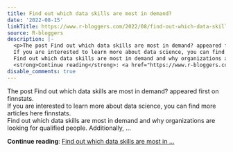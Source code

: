 ```yaml
---
title: Find out which data skills are most in demand?
date: '2022-08-15'
linkTitle: https://www.r-bloggers.com/2022/08/find-out-which-data-skills-are-most-in-demand/
source: R-bloggers
description: |-
  <p>The post Find out which data skills are most in demand? appeared first on finnstats.<br />
  If you are interested to learn more about data science, you can find more articles here finnstats.<br />
  Find out which data skills are most in demand and why organizations are looking for qualified people. Additionally, ...</p>
  <strong>Continue reading</strong>: <a href="https://www.r-bloggers.com/2022/08/find-out-which-data-skills-are-most-in-demand/">Find out which data skills are most in ...
disable_comments: true
---
```

<p>The post Find out which data skills are most in demand? appeared first on finnstats.<br />
If you are interested to learn more about data science, you can find more articles here finnstats.<br />
Find out which data skills are most in demand and why organizations are looking for qualified people. Additionally, ...</p>
<strong>Continue reading</strong>: <a href="https://www.r-bloggers.com/2022/08/find-out-which-data-skills-are-most-in-demand/">Find out which data skills are most in ...